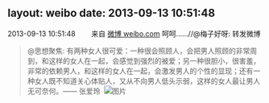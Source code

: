 layout: weibo
date: 2013-09-13 10:51:48
---
2013-09-13 10:51:48  &nbsp;&nbsp;&nbsp;&nbsp;&nbsp;&nbsp; 来自 <a href="http://weibo.com/" rel="nofollow">微博 weibo.com</a>
呵呵……//@梅子好呀: 转发微博
>  @思想聚焦: 有两种女人很可爱：一种很会照顾人，会把男人照顾的非常周到，和这样的女人在一起，会感觉到强烈的被爱；另一种很胆小，很害羞，非常的依赖男人，和这样的女人在一起，会激发男人的个性的显现；还有一种女人既不知道关心体贴人，又从不向男人低头示弱，这样的女人最让男人无可奈何。—— 张爱玲 ​​​
>  ![图片](https://ww2.sinaimg.cn/large/67dd74e0tw1e8jsv9i1faj204g05kq2t.jpg)
